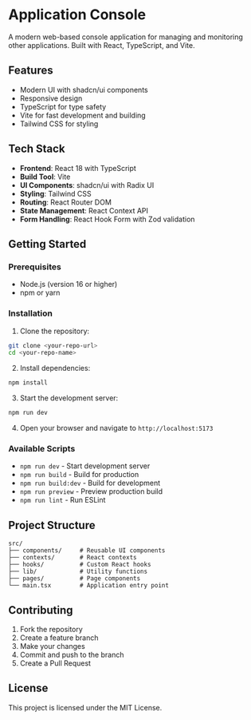 # Application Console

A modern web-based console application for managing and monitoring other applications. Built with React, TypeScript, and Vite.

## Features

- Modern UI with shadcn/ui components
- Responsive design
- TypeScript for type safety
- Vite for fast development and building
- Tailwind CSS for styling

## Tech Stack

- **Frontend**: React 18 with TypeScript
- **Build Tool**: Vite
- **UI Components**: shadcn/ui with Radix UI
- **Styling**: Tailwind CSS
- **Routing**: React Router DOM
- **State Management**: React Context API
- **Form Handling**: React Hook Form with Zod validation

## Getting Started

### Prerequisites

- Node.js (version 16 or higher)
- npm or yarn

### Installation

1. Clone the repository:
```bash
git clone <your-repo-url>
cd <your-repo-name>
```

2. Install dependencies:
```bash
npm install
```

3. Start the development server:
```bash
npm run dev
```

4. Open your browser and navigate to `http://localhost:5173`

### Available Scripts

- `npm run dev` - Start development server
- `npm run build` - Build for production
- `npm run build:dev` - Build for development
- `npm run preview` - Preview production build
- `npm run lint` - Run ESLint

## Project Structure

```
src/
├── components/     # Reusable UI components
├── contexts/       # React contexts
├── hooks/          # Custom React hooks
├── lib/            # Utility functions
├── pages/          # Page components
└── main.tsx        # Application entry point
```

## Contributing

1. Fork the repository
2. Create a feature branch
3. Make your changes
4. Commit and push to the branch
5. Create a Pull Request

## License

This project is licensed under the MIT License.
